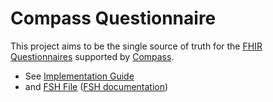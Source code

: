 # Compass Questionnaire 
This project aims to be the single source of truth for the [FHIR Questionnaires](https://www.hl7.org/fhir/questionnaire.html) supported by [Compass](https://num-compass.science/de/).

* See [Implementation Guide](input/pagecontent/index.md)
* and [FSH File](input/fsh/fhirquestionnaire.fsh) ([FSH documentation](https://build.fhir.org/ig/HL7/fhir-shorthand/))